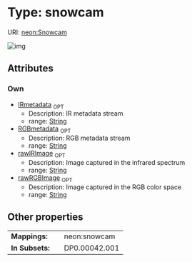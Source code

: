 
# Type: snowcam




URI: [neon:Snowcam](https://data.neonscience.org/Snowcam)


![img](http://yuml.me/diagram/nofunky;dir:TB/class/[Snowcam&#124;rawIRImage:string%20%3F;rawRGBImage:string%20%3F;IRmetadata:string%20%3F;RGBmetadata:string%20%3F])

## Attributes


### Own

 * [IRmetadata](IRmetadata.md)  <sub>OPT</sub>
    * Description: IR metadata stream
    * range: [String](types/String.md)
 * [RGBmetadata](RGBmetadata.md)  <sub>OPT</sub>
    * Description: RGB metadata stream
    * range: [String](types/String.md)
 * [rawIRImage](rawIRImage.md)  <sub>OPT</sub>
    * Description: Image captured in the infrared spectrum
    * range: [String](types/String.md)
 * [rawRGBImage](rawRGBImage.md)  <sub>OPT</sub>
    * Description: Image captured in the RGB color space
    * range: [String](types/String.md)

## Other properties

|  |  |  |
| --- | --- | --- |
| **Mappings:** | | neon:snowcam |
| **In Subsets:** | | DP0.00042.001 |

